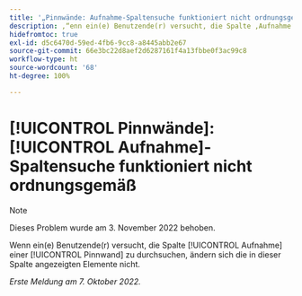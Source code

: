 ```yaml
---
title: '„Pinnwände: Aufnahme-Spaltensuche funktioniert nicht ordnungsgemäß“'
description: ‚“enn ein(e) Benutzende(r) versucht, die Spalte ‚Aufnahme‘ einer Pinnwand zu durchsuchen, ändern sich die in dieser Spalte angezeigten Elemente nicht.“ „
hidefromtoc: true
exl-id: d5c6470d-59ed-4fb6-9cc8-a8445abb2e67
source-git-commit: 66e3bc22d8aef2d6287161f4a13fbbe0f3ac99c8
workflow-type: ht
source-wordcount: '68'
ht-degree: 100%

---
```


# [!UICONTROL Pinnwände]: [!UICONTROL Aufnahme]-Spaltensuche funktioniert nicht ordnungsgemäß

>[!NOTE]
>
>Dieses Problem wurde am 3. November 2022 behoben.

Wenn ein(e) Benutzende(r) versucht, die Spalte [!UICONTROL Aufnahme] einer [!UICONTROL Pinnwand] zu durchsuchen, ändern sich die in dieser Spalte angezeigten Elemente nicht.

_Erste Meldung am 7. Oktober 2022._
